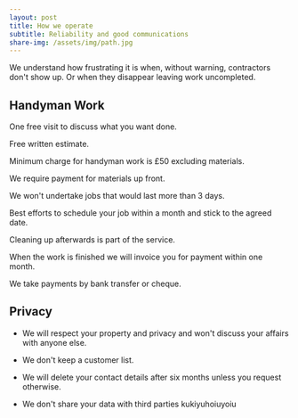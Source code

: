 ```yaml
---
layout: post
title: How we operate
subtitle: Reliability and good communications
share-img: /assets/img/path.jpg
---
```


We understand how frustrating it is when, without warning, contractors don't show up. Or when they disappear leaving work uncompleted.



## Handyman Work


One free visit to discuss what you want done.

Free written estimate.

Minimum charge for handyman work is £50 excluding materials.

We require payment for materials up front.

We won't undertake jobs that would last more than 3 days.

Best efforts to schedule your job within a month and stick to the agreed date.

Cleaning up afterwards is part of the service.

When the work is finished we will invoice you for payment within one month.

We take payments by bank transfer or cheque.

## Privacy

- We will respect your property and privacy and won't discuss your affairs with anyone else.

- We don't keep a customer list.

- We will delete your contact details after six months unless you request otherwise.

- We don't share your data with third parties
kukiyuhoiuyoiu




